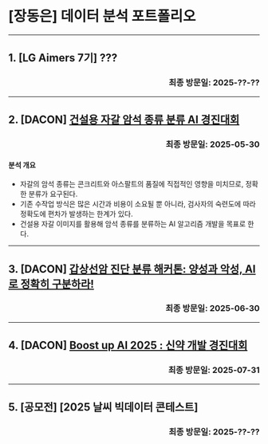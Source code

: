 # [장동은] 데이터 분석 포트폴리오
---
## 1. [LG Aimers 7기] ???
### <div align='right'>최종 방문일: 2025-??-??</div>
---
## 2. [DACON] [건설용 자갈 암석 종류 분류 AI 경진대회](https://dacon.io/competitions/official/236471/overview/description)
### <div align='right'>최종 방문일: 2025-05-30</div>

#### 분석 개요
* 자갈의 암석 종류는 콘크리트와 아스팔트의 품질에 직접적인 영향을 미치므로, 정확한 분류가 요구된다.
* 기존 수작업 방식은 많은 시간과 비용이 소요될 뿐 아니라, 검사자의 숙련도에 따라 정확도에 편차가 발생하는 한계가 있다.
* 건설용 자갈 이미지를 활용해 암석 종류를 분류하는 AI 알고리즘 개발을 목표로 한다.
---
## 3. [DACON] [갑상선암 진단 분류 해커톤: 양성과 악성, AI로 정확히 구분하라!](https://dacon.io/competitions/official/236488/overview/description)
### <div align='right'>최종 방문일: 2025-06-30</div>
---
## 4. [DACON] [Boost up AI 2025 : 신약 개발 경진대회](https://dacon.io/competitions/official/236518/overview/description)
### <div align='right'>최종 방문일: 2025-07-31</div>
---
## 5. [공모전] [2025 날씨 빅데이터 콘테스트]
### <div align='right'>최종 방문일: 2025-??-??</div>
